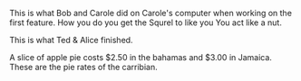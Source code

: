 This is what Bob and Carole did on Carole's computer when working on the first feature. 
How you do you get the Squrel to like you
You act like a nut.


This is what Ted & Alice finished.

A slice of apple pie costs $2.50 in the bahamas and $3.00 in Jamaica. These are the pie rates of the carribian.


